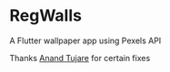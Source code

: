# RegWalls

A Flutter wallpaper app using Pexels API

Thanks [Anand Tujare](https://github.com/ctujare) for certain fixes
